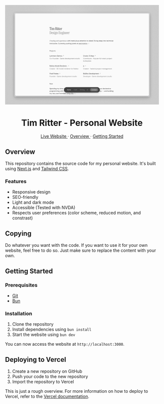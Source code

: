 <div align="center">

<img src="./public/images/preview-light.png" />

# Tim Ritter - Personal Website

<a href="https://tim.cv" target="_blank">
  Live Website
</a>
<span> &middot; </span>
<a href="#overview">
  Overview
</a>
<span> &middot; </span>
<a href="#getting-started">
  Getting Started
</a>

</div>

## Overview

This repository contains the source code for my personal website. It's built using
[Next.js](https://nextjs.org/) and [Tailwind CSS](https://tailwindcss.com/).

### Features

- Responsive design
- SEO-friendly
- Light and dark mode
- Accessible (Tested with NVDA)
- Respects user preferences (color scheme, reduced motion, and constrast)

## Copying

Do whatever you want with the code. If you want to use it for your own website, feel free to do so. Just make sure to replace the content with your own.

## Getting Started

### Prerequisites

- [Git](https://git-scm.com/)
- [Bun](https://bun.sh/)

### Installation

1. Clone the repository
2. Install dependencies using `bun install`
3. Start the website using `bun dev`

You can now access the website at `http://localhost:3000`.

## Deploying to Vercel

1. Create a new repository on GitHub
2. Push your code to the new repository
3. Import the repository to Vercel

This is just a rough overview. For more information on how to deploy to Vercel, refer to the [Vercel documentation](https://vercel.com/docs/concepts/deployments/overview).